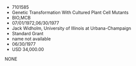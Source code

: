 * 7101585
* Genetic Transformation With Cultured Plant Cell Mutants
* BIO,MCB
* 07/01/1972,06/30/1977
* Jack Widholm, University of Illinois at Urbana-Champaign
* Standard Grant
*   name not available
* 06/30/1977
* USD 34,000.00

NONE